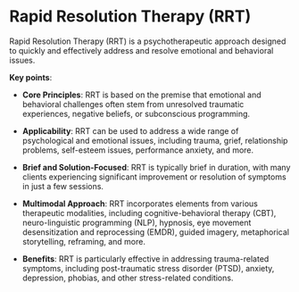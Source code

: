 # Rapid Resolution Therapy (RRT)

Rapid Resolution Therapy (RRT) is a psychotherapeutic approach designed to quickly and effectively address and resolve emotional and behavioral issues.

**Key points**:

* **Core Principles**: RRT is based on the premise that emotional and behavioral challenges often stem from unresolved traumatic experiences, negative beliefs, or subconscious programming. 

* **Applicability**: RRT can be used to address a wide range of psychological and emotional issues, including trauma, grief, relationship problems, self-esteem issues, performance anxiety, and more.

* **Brief and Solution-Focused**: RRT is typically brief in duration, with many clients experiencing significant improvement or resolution of symptoms in just a few sessions.

* **Multimodal Approach**: RRT incorporates elements from various therapeutic modalities, including cognitive-behavioral therapy (CBT), neuro-linguistic programming (NLP), hypnosis, eye movement desensitization and reprocessing (EMDR), guided imagery, metaphorical storytelling, reframing,  and more.

* **Benefits**: RRT is particularly effective in addressing trauma-related symptoms, including post-traumatic stress disorder (PTSD), anxiety, depression, phobias, and other stress-related conditions.


